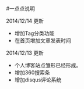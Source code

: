 #一点点说明

2014/12/14 更新

- 增加Tag分类功能
- 在首页增加文章发表时间

2014/12/13 更新

- 个人博客站点雏形已经形成。
- 增加360搜索条
- 增加disqus评论系统